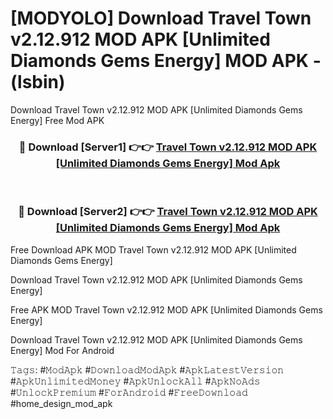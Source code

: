 # [MODYOLO] Download Travel Town v2.12.912 MOD APK [Unlimited Diamonds Gems Energy] MOD APK - (lsbin)
Download Travel Town v2.12.912 MOD APK [Unlimited Diamonds Gems Energy] Free Mod APK

<div align="center">
<h3>🔴 Download [Server1] 👉👉 <a href="https://apk-comot.site?title=Travel_Town_v2.12.912_MOD_APK_[Unlimited_Diamonds_Gems_Energy]">Travel Town v2.12.912 MOD APK [Unlimited Diamonds Gems Energy] Mod Apk</a></h3><br>

<h3>🔴 Download [Server2] 👉👉 <a href="https://apk-comot.site?title=Travel_Town_v2.12.912_MOD_APK_[Unlimited_Diamonds_Gems_Energy]">Travel Town v2.12.912 MOD APK [Unlimited Diamonds Gems Energy] Mod Apk</a></h3>
</div>


Free Download APK MOD Travel Town v2.12.912 MOD APK [Unlimited Diamonds Gems Energy]

Download Travel Town v2.12.912 MOD APK [Unlimited Diamonds Gems Energy] 

Free APK MOD Travel Town v2.12.912 MOD APK [Unlimited Diamonds Gems Energy] 

Download Travel Town v2.12.912 MOD APK [Unlimited Diamonds Gems Energy] Mod For Android

𝚃𝚊𝚐𝚜: #𝙼𝚘𝚍𝙰𝚙𝚔 #𝙳𝚘𝚠𝚗𝚕𝚘𝚊𝚍𝙼𝚘𝚍𝙰𝚙𝚔 #𝙰𝚙𝚔𝙻𝚊𝚝𝚎𝚜𝚝𝚅𝚎𝚛𝚜𝚒𝚘𝚗 #𝙰𝚙𝚔𝚄𝚗𝚕𝚒𝚖𝚒𝚝𝚎𝚍𝙼𝚘𝚗𝚎𝚢 #𝙰𝚙𝚔𝚄𝚗𝚕𝚘𝚌𝚔𝙰𝚕𝚕 #𝙰𝚙𝚔𝙽𝚘𝙰𝚍𝚜 #𝚄𝚗𝚕𝚘𝚌𝚔𝙿𝚛𝚎𝚖𝚒𝚞𝚖 #𝙵𝚘𝚛𝙰𝚗𝚍𝚛𝚘𝚒𝚍 #𝙵𝚛𝚎𝚎𝙳𝚘𝚠𝚗𝚕𝚘𝚊𝚍 #home_design_mod_apk